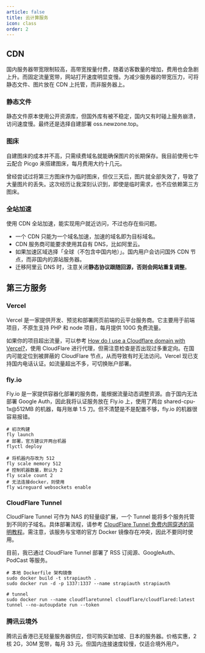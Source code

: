 ```yaml
---
article: false
title: 云计算服务
icon: class
order: 2
---
```


## CDN

国内服务器带宽限制较高，高带宽按量付费，随着访客数量的增加，费用也会急剧上升。而固定流量宽带，网站打开速度明显变慢。为减少服务器的带宽压力，可将静态文件、图片放在 CDN 上托管，而非服务器上。

### 静态文件

静态文件原本使用公开资源库，但国外库有被不稳定，国内又有时碰上服务崩溃，访问速度慢。最终还是选择自建部署 oss.newzone.top。

### 图床

自建图床的成本并不高，只需续费域名就能确保图片的长期保存。我目前使用七牛云配合 Picgo 来搭建图床，每月费用大约十几元。

曾经尝试过将第三方图床作为临时图床，但仅三天后，图片就全部失效了，导致了大量图片的丢失。这次经历让我深刻认识到，即使是临时需求，也不应依赖第三方图床。

### 全站加速

使用 CDN 全站加速，能实现用户就近访问，不过也存在些问题。

- 一个 CDN 只能为一个域名加速，加速的域名即为目标域名。
- CDN 服务商可能要求使用其自有 DNS，比如阿里云。
- 如果加速区域选择「全球（不包含中国内地）」。国内用户会访问国外 CDN 节点，而非国内的源站服务器。
- 迁移阿里云 DNS 时，注意关闭**静态协议跟随回源，否则会网站重复调整**。

## 第三方服务

### Vercel

Vercel 是一家提供开发、预览和部署网页前端的云平台服务商。它主要用于前端项目，不原生支持 PHP 和 node 项目，每月提供 100G 免费流量。

如果你的项目超出流量，可以参考 [How do I use a Cloudflare domain with Vercel?](https://vercel.com/guides/using-cloudflare-with-vercel)，使用 CloudFlare 进行代理，但需注意检查是否出现过多重定向。在国内可能定位到被屏蔽的 CloudFlare 节点，从而导致有时无法访问。Vercel 现已支持国内电话认证。如流量超出不多，可切换账户部署。

### fly.io

Fly.io 是一家提供容器化部署的服务商，能根据流量动态调整资源。由于国内无法部署 Google Auth，因此我将认证服务放在 Fly.io 上，使用了两台 shared-cpu-1x@512MB 的机器，每月账单 1.5 刀。但不清楚是不是配置不够，fly.io 的机器很容易报错。

```shell
# 初次构建
fly launch
# 部署，官方建议开两台机器
flyctl deploy

# 将机器内存改为 512
fly scale memory 512
# 控制机器数量，默认为 2
fly scale count 2
# 无法连接docker，则使用
fly wireguard websockets enable
```

### CloudFlare Tunnel

CloudFlare Tunnel 可作为 NAS 的轻量级扩展，一个 Tunnel 能将多个服务托管到不同的子域名。具体部署流程，请参考 [CloudFlare Tunnel 免费内网穿透的简明教程](https://sspai.com/post/79278)。需注意，该服务与宝塔的官方 Docker 镜像存在冲突，因此不要同时使用。

目前，我已通过 CloudFlare Tunnel 部署了 RSS 订阅源、GoogleAuth、PodCast 等服务。

```shell
# 本地 Dockerfile 架构镜像
sudo docker build -t strapiauth .
sudo docker run -d -p 1337:1337 --name strapiauth strapiauth

# tunnel
sudo docker run --name cloudflaretunnel cloudflare/cloudflared:latest tunnel --no-autoupdate run --token 
```

### 腾讯云境外

腾讯云香港已无轻量服务器供应，但可购买新加坡、日本的服务器。价格实惠，2 核 2G，30M 宽带，每月 33 元。但国内连接速度较慢，仅适合境外用户。
